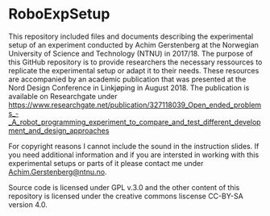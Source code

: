 # RoboExpSetup
This repository included files and documents describing the experimental setup of an experiment conducted by Achim Gerstenberg at the Norwegian University of Science and Technology (NTNU) in 2017/18.
The purpose of this GitHub repository is to provide researchers the necessary ressources to replicate the experimental setup or adapt it to their needs.
These resources are accompanied by an academic publication that was presented at the Nord Design Conference in Linkjøping in August 2018. The publication is available on Researchgate under https://www.researchgate.net/publication/327118039_Open_ended_problems_-_A_robot_programming_experiment_to_compare_and_test_different_development_and_design_approaches

For copyright reasons I cannot include the sound in the instruction slides. If you need additional information and if you are intersted in working with this experimental setups or parts of it please contact me under Achim.Gerstenberg@ntnu.no.

Source code is licensed under GPL v.3.0 and the other content of this repository is licensed under the creative commons liscense CC-BY-SA version 4.0.
